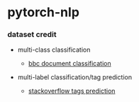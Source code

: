 # pytorch-nlp



### dataset credit

* multi-class classification
    - [bbc document classification](https://www.kaggle.com/shivamkushwaha/bbc-full-text-document-classification)

* multi-label classification/tag prediction
     - [stackoverflow tags prediction](https://www.kaggle.com/badalgupta/stack-overflow-tag-prediction)